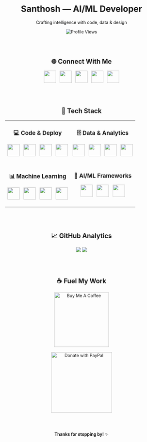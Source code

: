 <div align="center">

# Santhosh — AI/ML Developer  
Crafting intelligence with code, data & design

![Profile Views](https://komarev.com/ghpvc/?username=wydoinn&label=Profile%20Views&color=6366f1&style=for-the-badge)

</div>

<div align="center">

<br><br>

## 🌐 Connect With Me

[<img src="https://cdn.jsdelivr.net/gh/devicons/devicon@latest/icons/linkedin/linkedin-original.svg" width="40" height="40">](https://linkedin.com/in/santhoshs18)&nbsp;&nbsp;
[<img src="https://cdn.jsdelivr.net/gh/devicons/devicon@latest/icons/kaggle/kaggle-original.svg" width="40" height="40">](https://www.kaggle.com/wydoinn)&nbsp;&nbsp;
[<img src="https://media2.dev.to/dynamic/image/width=800%2Cheight=%2Cfit=scale-down%2Cgravity=auto/https%3A%2F%2Fthepracticaldev.s3.amazonaws.com%2Fi%2F78hs31fax49uwy6kbxyw.png" width="40" height="40">](https://dev.to/wydoinn)&nbsp;&nbsp;
[<img src="https://img.icons8.com/?size=100&id=LoyAjcvVKv1K&format=png&color=000000" width="40" height="40">](https://santhoshhh.notion.site/portfolio)&nbsp;&nbsp;
[<img src="https://img.icons8.com/?size=100&id=bskQEfQJvdO4&format=png&color=000000" width="40" height="40">](https://drive.google.com/file/d/1Wz0QBHq0qMQy3YvSykc0oXUev7VgASuQ/view?usp=share_link)


</div>

<div align="center">

<br><br>

## 🚀 Tech Stack

<table>
<tr>
<td align="center" valign="top">

### 💻 Code & Deploy  
<span><img src="https://cdn.jsdelivr.net/gh/devicons/devicon/icons/python/python-original.svg" height="40" width="40" /></span>&nbsp;&nbsp;
<span><img src="https://cdn.jsdelivr.net/gh/devicons/devicon/icons/docker/docker-original.svg" height="40" width="40" /></span>&nbsp;&nbsp;
<span><img src="https://cdn.jsdelivr.net/gh/devicons/devicon/icons/kubernetes/kubernetes-plain.svg" height="40" width="40" /></span>&nbsp;&nbsp;
<span><img src="https://cdn.jsdelivr.net/gh/devicons/devicon/icons/bash/bash-original.svg" height="40" width="40" /></span>

</td>
<td align="center" valign="top">

### 🗄️ Data & Analytics  
<span><img src="https://cdn.jsdelivr.net/gh/devicons/devicon/icons/postgresql/postgresql-original.svg" height="40" width="40" /></span>&nbsp;&nbsp;
<span><img src="https://cdn.jsdelivr.net/gh/devicons/devicon/icons/mongodb/mongodb-original.svg" height="40" width="40" /></span>&nbsp;&nbsp;
<span><img src="https://img.icons8.com/color/48/microsoft-excel-2019.png" height="40" width="40" /></span>&nbsp;&nbsp;
<span><img src="https://img.icons8.com/color/48/power-bi.png" height="40" width="40" /></span>

</td>
</tr>
<tr>
<td align="center" valign="top">

### 📊 Machine Learning  
<span><img src="https://cdn.jsdelivr.net/gh/devicons/devicon/icons/numpy/numpy-original.svg" height="40" width="40" /></span>&nbsp;&nbsp;
<span><img src="https://cdn.jsdelivr.net/gh/devicons/devicon/icons/pandas/pandas-original.svg" height="40" width="40" /></span>&nbsp;&nbsp;
<span><img src="https://matplotlib.org/stable/_images/sphx_glr_logos2_001.png" height="40" width="40" /></span>&nbsp;&nbsp;
<span><img src="https://seaborn.pydata.org/_images/logo-mark-lightbg.svg" height="40" width="40" /></span>

</td>
<td align="center" valign="top">

### 🤖 AI/ML Frameworks  
<span><img src="https://cdn.jsdelivr.net/gh/devicons/devicon/icons/tensorflow/tensorflow-original.svg" height="40" width="40" /></span>&nbsp;&nbsp;
<span><img src="https://cdn.jsdelivr.net/gh/devicons/devicon/icons/pytorch/pytorch-original.svg" height="40" width="40" /></span>&nbsp;&nbsp;
<span><img src="https://cdn.prod.website-files.com/680a070c3b99253410dd3dcf/680a070c3b99253410dd3e61_Ultralytics_mark_blue.svg" height="40" width="40" /></span>

</td>
</tr>
</table>

</div>

<div align="center">

<br><br>

## 📈 GitHub Analytics

<img src="https://github-readme-stats.vercel.app/api?username=wydoinn&show_icons=true&theme=tokyonight&border_radius=16&border_color=6366f1" />
<img src="https://github-readme-streak-stats.herokuapp.com/?user=wydoinn&theme=tokyonight&border_radius=16&border=6366f1" />

</div>

<div align="center">

<br><br>

## ☕ Fuel My Work  

<p align="center">
  <a href="https://www.buymeacoffee.com/wydoinn">
    <img src="https://cdn.buymeacoffee.com/buttons/v2/default-yellow.png" width="180" alt="Buy Me A Coffee" />
  </a>
  <br><br>
  <a href="https://www.paypal.com/paypalme/santhoshhh18">
    <img src="https://raw.githubusercontent.com/andreostrovsky/donate-with-paypal/master/PNG/blue.png" width="200" alt="Donate with PayPal" />
  </a>
</p>

<br><br>

**Thanks for stopping by!** ✨ 

</div>
